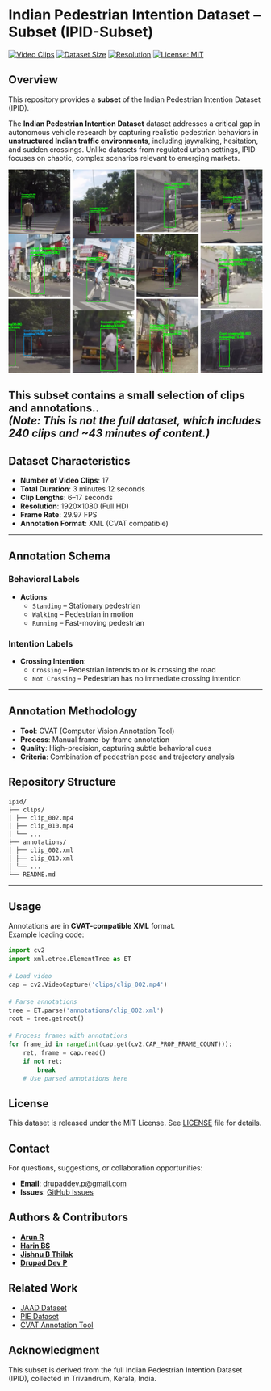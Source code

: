 # Indian Pedestrian Intention Dataset – Subset (IPID-Subset)

[![Video Clips](https://img.shields.io/badge/Video%20Clips-17-green.svg)]()
[![Dataset Size](https://img.shields.io/badge/Dataset%20Size-3.12%20minutes-blue.svg)]()
[![Resolution](https://img.shields.io/badge/Resolution-1920x1080-red.svg)]()
[![License: MIT](https://img.shields.io/badge/License-MIT-yellow.svg)](https://opensource.org/licenses/MIT)

## Overview
This repository provides a **subset** of the Indian Pedestrian Intention Dataset (IPID).  

The **Indian Pedestrian Intention Dataset** dataset addresses a critical gap in autonomous vehicle research by capturing realistic pedestrian behaviors in **unstructured Indian traffic environments**, including jaywalking, hesitation, and sudden crossings. Unlike datasets from regulated urban settings, IPID focuses on chaotic, complex scenarios relevant to emerging markets.  

![Dataset Sample Collage](dataset_collage.png)

This subset contains a small selection of clips and annotations..  
*(Note: This is not the full dataset, which includes 240 clips and ~43 minutes of content.)*
---

## Dataset Characteristics
- **Number of Video Clips**: 17  
- **Total Duration**: 3 minutes 12 seconds  
- **Clip Lengths**: 6–17 seconds  
- **Resolution**: 1920×1080 (Full HD)  
- **Frame Rate**: 29.97 FPS  
- **Annotation Format**: XML (CVAT compatible)

---

## Annotation Schema

### Behavioral Labels
- **Actions**: 
  - `Standing` – Stationary pedestrian  
  - `Walking` – Pedestrian in motion  
  - `Running` – Fast-moving pedestrian  

### Intention Labels
- **Crossing Intention**:
  - `Crossing` – Pedestrian intends to or is crossing the road  
  - `Not Crossing` – Pedestrian has no immediate crossing intention  

---

## Annotation Methodology
- **Tool**: CVAT (Computer Vision Annotation Tool)  
- **Process**: Manual frame-by-frame annotation  
- **Quality**: High-precision, capturing subtle behavioral cues  
- **Criteria**: Combination of pedestrian pose and trajectory analysis  

## Repository Structure
```
ipid/
├── clips/
│ ├── clip_002.mp4
│ ├── clip_010.mp4
│ └── ...
├── annotations/
│ ├── clip_002.xml
│ ├── clip_010.xml
│ └── ...
└── README.md
```

---


## Usage

Annotations are in **CVAT-compatible XML** format.  
Example loading code:

```python
import cv2
import xml.etree.ElementTree as ET

# Load video
cap = cv2.VideoCapture('clips/clip_002.mp4')

# Parse annotations
tree = ET.parse('annotations/clip_002.xml')
root = tree.getroot()

# Process frames with annotations
for frame_id in range(int(cap.get(cv2.CAP_PROP_FRAME_COUNT))):
    ret, frame = cap.read()
    if not ret:
        break
    # Use parsed annotations here
```

## License
This dataset is released under the MIT License. See [LICENSE](LICENSE) file for details.

## Contact
For questions, suggestions, or collaboration opportunities:
- **Email**: drupaddev.p@gmail.com
- **Issues**: [GitHub Issues](https://github.com/Drupad-DeV/Indian-Pedestrian-Intention-Dataset/issues)

## Authors & Contributors

- **[Arun R](https://github.com/ArunR1408)** 
- **[Harin BS](https://github.com/harinbs)** 
- **[Jishnu B Thilak](https://github.com/jishnuthilak)** 
- **[Drupad Dev P](https://github.com/Drupad-DeV)** 

## Related Work

- [JAAD Dataset](https://github.com/ykotseruba/JAAD)
- [PIE Dataset](https://github.com/aras62/PIE)
- [CVAT Annotation Tool](https://github.com/openvinotoolkit/cvat)


## Acknowledgment
This subset is derived from the full Indian Pedestrian Intention Dataset (IPID), collected in Trivandrum, Kerala, India.
